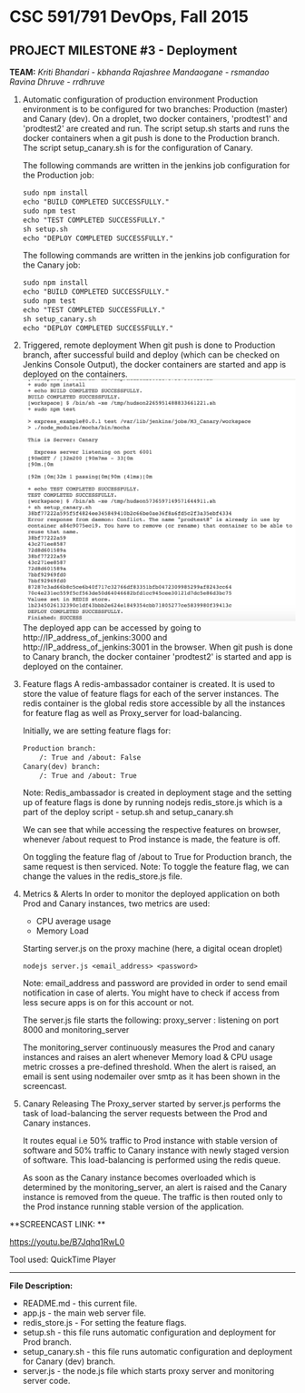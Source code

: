 # CSC 591/791 DevOps, Fall 2015

## PROJECT MILESTONE #3 - Deployment

**TEAM:** 
*Kriti Bhandari - kbhanda*
*Rajashree Mandaogane - rsmandao*
*Ravina Dhruve - rrdhruve*

1. Automatic configuration of production environment
    Production environment is to be configured for two branches: Production (master) and Canary (dev).
    On a droplet, two docker containers, 'prodtest1' and 'prodtest2' are created and run. The script setup.sh starts and runs the docker containers when a git push is done to the Production branch. The script setup_canary.sh is for the configuration of Canary.
    
    The following commands are written in the jenkins job configuration for the Production job:
    ```
    sudo npm install
    echo "BUILD COMPLETED SUCCESSFULLY."
    sudo npm test
    echo "TEST COMPLETED SUCCESSFULLY."
    sh setup.sh
    echo "DEPLOY COMPLETED SUCCESSFULLY."
    ```
    
    The following commands are written in the jenkins job configuration for the Canary job:
    ```
    sudo npm install
    echo "BUILD COMPLETED SUCCESSFULLY."
    sudo npm test
    echo "TEST COMPLETED SUCCESSFULLY."
    sh setup_canary.sh
    echo "DEPLOY COMPLETED SUCCESSFULLY."
    ```


2. Triggered, remote deployment
    When git push is done to Production branch, after successful build and deploy (which can be checked on Jenkins Console Output), the docker containers are started and app is deployed on the containers.
    ![alt text](./console.png)
    The deployed app can be accessed by going to 
    http://IP_address_of_jenkins:3000 and http://IP_address_of_jenkins:3001 in the browser.
    When git push is done to Canary branch, the docker container 'prodtest2' is started and app is deployed on the container.


3. Feature flags
    A redis-ambassador container is created. It is used to store the value of feature flags for each of the server instances. The redis container is the global redis store accessible by all the instances for feature flag as well as Proxy_server for load-balancing.

    Initially, we are setting feature flags for:
    ```
    Production branch:
        /: True and /about: False
    Canary(dev) branch:
        /: True and /about: True
    ```
    
    Note: Redis_ambassador is created in deployment stage and the setting up of feature flags is done by running nodejs redis_store.js which is a part of the deploy script - setup.sh and setup_canary.sh

    We can see that while accessing the respective features on browser, whenever /about request to Prod instance is made, the feature is off.

    On toggling the feature flag of /about to True for Production branch,
    the same request is then serviced.
    Note: To toggle the feature flag, we can change the values in the redis_store.js file.


4. Metrics & Alerts
    In order to monitor the deployed application on both Prod and Canary instances, two metrics are used:
    - CPU average usage
    - Memory Load
    
    Starting server.js on the proxy machine (here, a digital ocean droplet)
    ```
    nodejs server.js <email_address> <password>
    ```
    Note: email_address and password are provided in order to send email notification in case of alerts. You might have to check if access from less secure apps is on for this account or not.

    The server.js file starts the following:
    proxy_server : listening on port 8000 and monitoring_server
    
    The monitoring_server continuously measures the Prod and canary instances and raises an alert whenever Memory load & CPU usage metric crosses a pre-defined threshold.
    When the alert is raised, an email is sent using nodemailer over smtp as it has been shown in the screencast.

5. Canary Releasing
    The Proxy_server started by server.js performs the task of load-balancing the server requests between the Prod and Canary instances.
    
    It routes equal i.e 50% traffic to Prod instance with stable version of software and 50% traffic to Canary instance with newly staged version of software. This load-balancing is performed using the redis queue.

    As soon as the Canary instance becomes overloaded which is determined by the monitoring_server, an alert is raised and the Canary instance is removed from the queue. 
    The traffic is then routed only to the Prod instance running stable version of the application.


**SCREENCAST LINK: **

https://youtu.be/B7Jqhq1RwL0

Tool used: QuickTime Player
___


**File Description:**

+ README.md - this current file.
+ app.js - the main web server file.
+ redis_store.js - For setting the feature flags.
+ setup.sh - this file runs automatic configuration and deployment for Prod branch.
+ setup_canary.sh - this file runs automatic configuration and deployment for Canary (dev) branch.
+ server.js - the node.js file which starts proxy server and monitoring server code.





